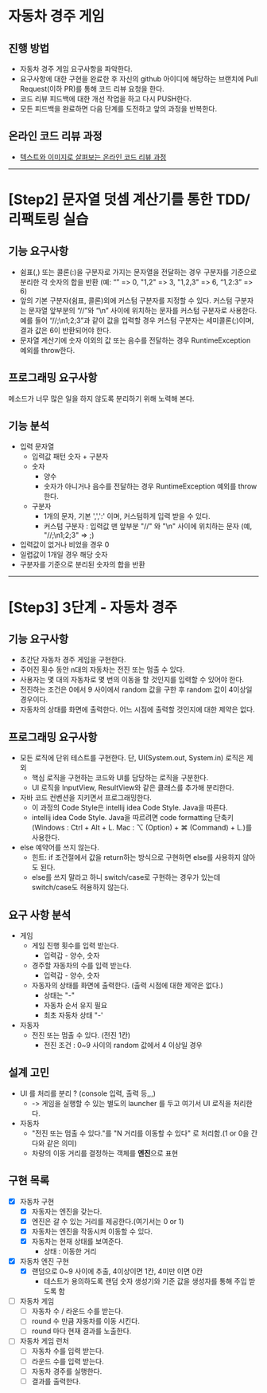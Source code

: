# 자동차 경주 게임

## 진행 방법

* 자동차 경주 게임 요구사항을 파악한다.
* 요구사항에 대한 구현을 완료한 후 자신의 github 아이디에 해당하는 브랜치에 Pull Request(이하 PR)를 통해 코드 리뷰 요청을 한다.
* 코드 리뷰 피드백에 대한 개선 작업을 하고 다시 PUSH한다.
* 모든 피드백을 완료하면 다음 단계를 도전하고 앞의 과정을 반복한다.

## 온라인 코드 리뷰 과정

* [텍스트와 이미지로 살펴보는 온라인 코드 리뷰 과정](https://github.com/next-step/nextstep-docs/tree/master/codereview)

---

# [Step2] 문자열 덧셈 계산기를 통한 TDD/리팩토링 실습

## 기능 요구사항

* 쉼표(,) 또는 콜론(:)을 구분자로 가지는 문자열을 전달하는 경우 구분자를 기준으로 분리한 각 숫자의 합을 반환 (예: “” => 0, "1,2" => 3, "1,2,3" => 6, “1,2:3” => 6)
* 앞의 기본 구분자(쉼표, 콜론)외에 커스텀 구분자를 지정할 수 있다. 커스텀 구분자는 문자열 앞부분의 “//”와 “\n” 사이에 위치하는 문자를 커스텀 구분자로 사용한다. 예를 들어 “//;\n1;2;3”과 같이
  값을 입력할 경우 커스텀 구분자는 세미콜론(;)이며, 결과 값은 6이 반환되어야 한다.
* 문자열 계산기에 숫자 이외의 값 또는 음수를 전달하는 경우 RuntimeException 예외를 throw한다.

## 프로그래밍 요구사항

메소드가 너무 많은 일을 하지 않도록 분리하기 위해 노력해 본다.

## 기능 분석

* 입력 문자열
    * 입력값 패턴 숫자 + 구분자
    * 숫자
        * 양수
        * 숫자가 아니거나 음수를 전달하는 경우 RuntimeException 예외를 throw 한다.
    * 구분자
        * 1개의 문자, 기본 ',',':' 이며, 커스텀하게 입력 받을 수 있다.
        * 커스텀 구분자 : 입력값 맨 앞부분 "//" 와 "\n" 사이에 위치하는 문자 (예, "//;\n1;2;3" => ;)
* 입력값이 없거나 비었을 경우 0
* 일렵값이 1개일 경우 해당 숫자
* 구분자를 기준으로 분리된 숫자의 합을 반환

---
# [Step3] 3단계 - 자동차 경주

## 기능 요구사항
* 초간단 자동차 경주 게임을 구현한다.
* 주어진 횟수 동안 n대의 자동차는 전진 또는 멈출 수 있다.
* 사용자는 몇 대의 자동차로 몇 번의 이동을 할 것인지를 입력할 수 있어야 한다.
* 전진하는 조건은 0에서 9 사이에서 random 값을 구한 후 random 값이 4이상일 경우이다.
* 자동차의 상태를 화면에 출력한다. 어느 시점에 출력할 것인지에 대한 제약은 없다.

## 프로그래밍 요구사항
* 모든 로직에 단위 테스트를 구현한다. 단, UI(System.out, System.in) 로직은 제외
  * 핵심 로직을 구현하는 코드와 UI를 담당하는 로직을 구분한다.
  * UI 로직을 InputView, ResultView와 같은 클래스를 추가해 분리한다.
* 자바 코드 컨벤션을 지키면서 프로그래밍한다.
  * 이 과정의 Code Style은 intellij idea Code Style. Java을 따른다.
  * intellij idea Code Style. Java을 따르려면 code formatting 단축키(Windows : Ctrl + Alt + L. Mac : ⌥ (Option) + ⌘ (Command) + L.)를 사용한다.
* else 예약어를 쓰지 않는다.
  * 힌트: if 조건절에서 값을 return하는 방식으로 구현하면 else를 사용하지 않아도 된다.
  * else를 쓰지 말라고 하니 switch/case로 구현하는 경우가 있는데 switch/case도 허용하지 않는다.

## 요구 사항 분석
* 게임
    * 게임 진행 횟수를 입력 받는다.
      * 입력갑 - 양수, 숫자
    * 경주할 자동차의 수를 입력 받는다. 
      * 입력갑 - 양수, 숫자 
    * 자동자의 상태를 화면에 출력한다. (출력 시점에 대한 제약은 없다.)
      * 상태는 "-"
      * 자동차 순서 유지 필요
      * 최초 자동차 상태 "-'
* 자동자
    * 전진 또는 멈출 수 있다. (전진 1칸)
      * 전진 조건 : 0~9 사이의 random 값에서 4 이상일 경우

## 설계 고민 
* UI 를 처리를 분리 ? (console 입력, 출력 등,,,) 
  * -> 게임을 실행할 수 있는 별도의 launcher 를 두고 여기서 UI 로직을 처리한다.
* 자동차
  * "전진 또는 멈출 수 있다."를 "N 거리를 이동할 수 있다" 로 처리함.(1 or 0을 간다와 같은 의미)
  * 차량의 이동 거리를 결정하는 객체를 **엔진**으로 표현

## 구현 목록
- [X] 자동차 구현
  - [X] 자동자는 엔진을 갖는다.
  - [X] 엔진은 갈 수 있는 거리를 제공한다.(여기서는 0 or 1)
  - [X] 자동차는 엔진을 작동시켜 이동할 수 있다.
  - [X] 자동차는 현재 상태를 보여준다.
    - 상태 : 이동한 거리
- [X] 자동차 엔진 구현
  - [X] 랜덤으로 0~9 사이에 추출, 4이상이면 1칸, 4미만 이면 0칸
    - 테스트가 용의하도록 랜덤 숫자 생성기와 기준 값을 생성자를 통해 주입 받도록 함
- [ ] 자동차 게임
  - [ ] 자동차 수 / 라운드 수를 받는다.
  - [ ] round 수 만큼 자동차를 이동 시킨다.
  - [ ] round 마다 현재 결과를 노출한다.
- [ ] 자동차 게임 런처
  - [ ] 자동차 수를 입력 받는다.
  - [ ] 라운드 수를 입력 받는다. 
  - [ ] 자동차 경주를 실행한다.
  - [ ] 결과를 출력한다.
